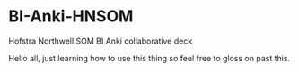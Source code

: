 # BI-Anki-HNSOM
Hofstra Northwell SOM BI Anki collaborative deck

Hello all, just learning how to use this thing so feel free to gloss on past this.
